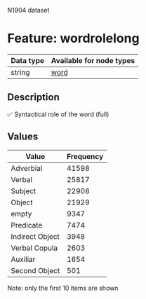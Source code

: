<p>N1904 dataset</p>

<h1>Feature: wordrolelong</h1>

<table>
<thead>
<tr>
  <th>Data type</th>
  <th>Available for node types</th>
</tr>
</thead>
<tbody>
<tr>
  <td>string</td>
  <td><A HREF="featurebynodetype.md#word">word</A></td>
</tr>
</tbody>
</table>

<h2>Description</h2>

<p>✅ Syntactical role of the word (full)</p>

<h2>Values</h2>

<table>
<thead>
<tr>
  <th>Value</th>
  <th>Frequency</th>
</tr>
</thead>
<tbody>
<tr>
  <td>Adverbial</td>
  <td>41598</td>
</tr>
<tr>
  <td>Verbal</td>
  <td>25817</td>
</tr>
<tr>
  <td>Subject</td>
  <td>22908</td>
</tr>
<tr>
  <td>Object</td>
  <td>21929</td>
</tr>
<tr>
  <td>empty</td>
  <td>9347</td>
</tr>
<tr>
  <td>Predicate</td>
  <td>7474</td>
</tr>
<tr>
  <td>Indirect Object</td>
  <td>3948</td>
</tr>
<tr>
  <td>Verbal Copula</td>
  <td>2603</td>
</tr>
<tr>
  <td>Auxiliar</td>
  <td>1654</td>
</tr>
<tr>
  <td>Second Object</td>
  <td>501</td>
</tr>
</tbody>
</table>

<p>Note: only the first 10 items are shown</p>
